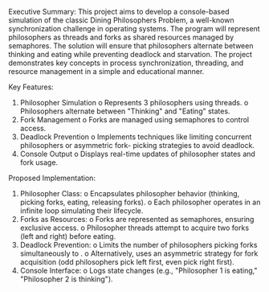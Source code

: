 Executive Summary: This project aims to develop a console-based simulation of the classic Dining
Philosophers Problem, a well-known synchronization challenge in operating systems. The program
will represent philosophers as threads and forks as shared resources managed by semaphores. The
solution will ensure that philosophers alternate between thinking and eating while preventing
deadlock and starvation. The project demonstrates key concepts in process synchronization,
threading, and resource management in a simple and educational manner.

Key Features:
  1. Philosopher Simulation
    o Represents 3 philosophers using threads.
    o Philosophers alternate between "Thinking" and "Eating" states.
  2. Fork Management
    o Forks are managed using semaphores to control access.
  3. Deadlock Prevention
    o Implements techniques like limiting concurrent philosophers or asymmetric fork-
picking strategies to avoid deadlock.
  4. Console Output
    o Displays real-time updates of philosopher states and fork usage.

Proposed Implementation:
  1. Philosopher Class:
    o Encapsulates philosopher behavior (thinking, picking forks, eating, releasing forks).
    o Each philosopher operates in an infinite loop simulating their lifecycle.
  2. Forks as Resources:
    o Forks are represented as semaphores, ensuring exclusive access.
    o Philosopher threads attempt to acquire two forks (left and right) before eating.
  3. Deadlock Prevention:
    o Limits the number of philosophers picking forks simultaneously to .
    o Alternatively, uses an asymmetric strategy for fork acquisition (odd philosophers
pick left first, even pick right first).
  4. Console Interface:
    o Logs state changes (e.g., "Philosopher 1 is eating," "Philosopher 2 is thinking").
